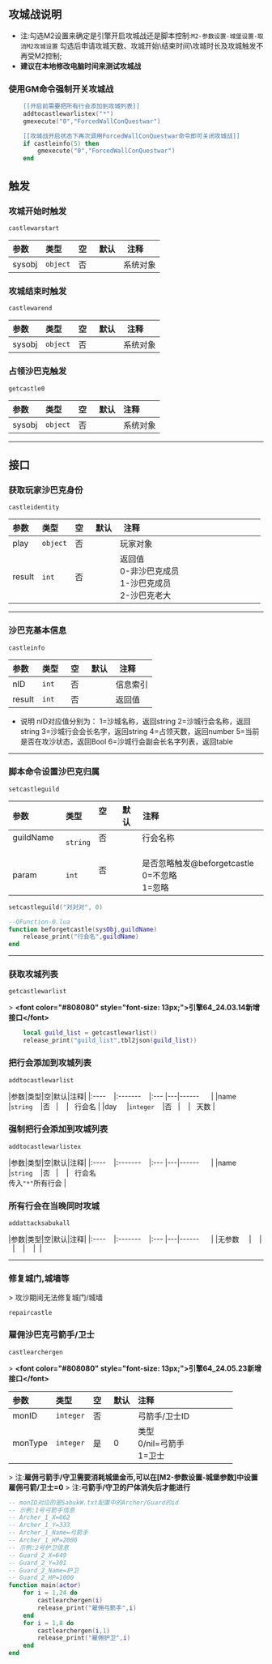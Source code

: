 

## 攻城战说明

- 注:勾选M2设置来确定是引擎开启攻城战还是脚本控制:`M2-参数设置-城堡设置-取消M2攻城设置` 勾选后申请攻城天数、攻城开始\结束时间\攻城时长及攻城触发不再受M2控制;
- **建议在本地修改电脑时间来测试攻城战**

### 使用GM命令强制开关攻城战

```lua
    [[开启前需要把所有行会添加到攻城列表]]
    addtocastlewarlistex("*")
    gmexecute("0","ForcedWallConQuestwar")

    [[攻城战开启状态下再次调用ForcedWallConQuestwar命令即可关闭攻城战]]
    if castleinfo(5) then
        gmexecute("0","ForcedWallConQuestwar")
    end
```

## 触发

### 攻城开始时触发

`castlewarstart`

| 参数   | 类型     | 空   | 默认 | 注释     |
| :----- | :------- | :--- | ---- | -------- |
| sysobj | `object` | 否   |      | 系统对象 |

### 攻城结束时触发
`castlewarend`

| 参数   | 类型     | 空   | 默认 | 注释     |
| :----- | :------- | :--- | ---- | -------- |
| sysobj | `object` | 否   |      | 系统对象 |

### 占领沙巴克触发

`getcastle0`

| 参数   | 类型     | 空   | 默认 | 注释     |
| :----- | :------- | :--- | :--- | :------- |
| sysobj | `object` | 否   |      | 系统对象 |

------------

## 接口

### 获取玩家沙巴克身份
`castleidentity`

| 参数   | 类型     | 空   | 默认 | 注释                                                     |
| :----- | :------- | :--- | ---- | -------------------------------------------------------- |
| play   | `object` | 否   |      | 玩家对象                                                 |
| result | `int`    | 否   |      | 返回值<br />0-非沙巴克成员<br />1-沙巴克成员<br />2-沙巴克老大 |

------------

### 沙巴克基本信息
`castleinfo`

| 参数   | 类型  | 空   | 默认 | 注释     |
| :----- | :---- | :--- | ---- | -------- |
| nID    | `int` | 否   |      | 信息索引 |
| result | `int` | 否   |      | 返回值   |

- 说明
nID对应值分别为：
1=沙城名称，返回string
2=沙城行会名称，返回string
3=沙城行会会长名字，返回string
4=占领天数，返回number
5=当前是否在攻沙状态，返回Bool
6=沙城行会副会长名字列表，返回table

------------

### 脚本命令设置沙巴克归属

`setcastleguild`

| 参数  | 类型     | 空   | 默认 | 注释                                              |
| :---- | :------- | :--- | ---- | ------------------------------------------------- |
| guildName  | `string` | 否   |      | 行会名称                                          |
| param | `int`    | 否   |      | 是否忽略触发@beforgetcastle<br />0=不忽略<br />1=忽略 |
```lua
setcastleguild("对对对", 0)

--QFunction-0.lua
function beforgetcastle(sysObj,guildName)
    release_print("行会名",guildName)
end
```

------------

### 获取攻城列表

`getcastlewarlist`

&gt; **&lt;font color="#808080" style="font-size: 13px;"&gt;引擎64_24.03.14新增接口&lt;/font&gt;**

```lua
    local guild_list = getcastlewarlist()
    release_print("guild_list",tbl2json(guild_list))
```

### 把行会添加到攻城列表
`addtocastlewarlist`

|参数|类型|空|默认|注释|
|:----    |:-------    |:--- |---|------      |
|name     |`string`    |否   |    |   行会名 |
|day     |`integer`    |否   |    |   天数 |

### 强制把行会添加到攻城列表
`addtocastlewarlistex`

|参数|类型|空|默认|注释|
|:----    |:-------    |:--- |---|------      |
|name     |`string`    |否   |    |   行会名<br />传入`"*"`所有行会 |

### 所有行会在当晚同时攻城
`addattacksabukall`

|参数|类型|空|默认|注释|
|:----    |:-------    |:--- |---|------      |
|无参数     |    |   |    |    |  |

------------

### 修复城门,城墙等

&gt; 攻沙期间无法修复城门/城墙

`repaircastle`

### 雇佣沙巴克弓箭手/卫士

`castlearchergen`

&gt; **&lt;font color="#808080" style="font-size: 13px;"&gt;引擎64_24.05.23新增接口&lt;/font&gt;**

| 参数    | 类型      | 空   | 默认 | 注释                           |
| :------ | :-------- | :--- | :--- | :----------------------------- |
| monID   | `integer` | 否   |      | 弓箭手/卫士ID                  |
| monType | `integer` | 是   | 0    | 类型<br />0/nil=弓箭手<br />1=卫士 |

&gt; 注:**雇佣弓箭手/守卫需要消耗城堡金币,可以在[M2-参数设置-城堡参数]中设置雇佣弓箭/卫士=0**
&gt; 注:**弓箭手/守卫的尸体消失后才能进行**

```lua
-- monID对应的是SabukW.txt配置中的Archer/Guard的id
-- 示例:1号弓箭手信息
-- Archer_1_X=662
-- Archer_1_Y=333
-- Archer_1_Name=弓箭手
-- Archer_1_HP=2000
-- 示例:2号护卫信息
-- Guard_2_X=649
-- Guard_2_Y=301
-- Guard_2_Name=护卫
-- Guard_2_HP=1000
function main(actor)
    for i = 1,24 do
        castlearchergen(i)
        release_print("雇佣弓箭手",i)
    end
    for i = 1,8 do
        castlearchergen(i,1)
        release_print("雇佣护卫",i)
    end
end
```